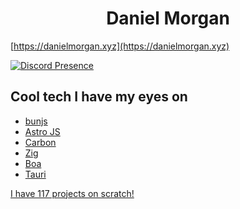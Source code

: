 <h1 align="center">Daniel Morgan</h1>

[https://danielmorgan.xyz](https://danielmorgan.xyz)

[![Discord Presence](https://lanyard.cnrad.dev/api/480514992618078228)](https://discord.com/users/480514992618078228)

## Cool tech I have my eyes on
- [bunjs](https://bun.sh/)
- [Astro JS](https://astro.build/)
- [Carbon](https://github.com/carbon-language/carbon-lang)
- [Zig](https://ziglang.org/learn/)
- [Boa](https://github.com/jasonwilliams/boa)
- [Tauri](https://tauri.app/)

[I have 117 projects on scratch!](https://scratch.mit.edu/users/destroyer161drm/)
